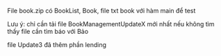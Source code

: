 

File book.zip có BookList, Book, file txt book với hàm main để test


Lưu ý: chỉ cần tải file BookManagementUpdateX mới nhất 
nếu không tìm thấy file cần tìm báo với Bảo


file Update3 đã thêm phần lending

